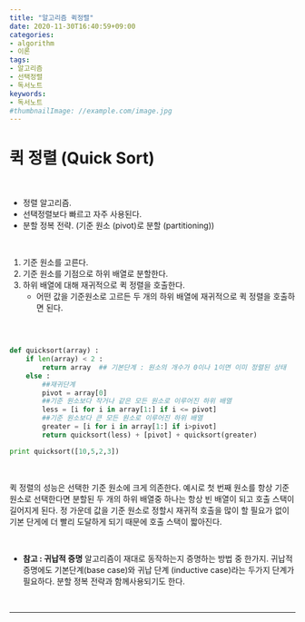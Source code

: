 ```yaml
---
title: "알고리즘 퀵정렬"
date: 2020-11-30T16:40:59+09:00
categories:
- algorithm
- 이론
tags:
- 알고리즘
- 선택정렬
- 독서노트
keywords:
- 독서노트
#thumbnailImage: //example.com/image.jpg
---
```


<!--more-->
# 퀵 정렬 (Quick Sort)

&nbsp;

- 정렬 알고리즘.
- 선택정렬보다 빠르고 자주 사용된다.  
- 분할 정복 전략. (기준 원소 (pivot)로 분할 (partitioning))

&nbsp;

1. 기준 원소를 고른다.
2. 기준 원소를 기점으로 하위 배열로 분할한다.
3. 하위 배열에 대해 재귀적으로 퀵 정렬을 호출한다.  
    - 어떤 값을 기준원소로 고르든 두 개의 하위 배열에 재귀적으로 퀵 정렬을 호출하면 된다.

&nbsp;

```python

def quicksort(array) :
    if len(array) < 2 :
        return array  ## 기본단계 : 원소의 개수가 0이나 1이면 이미 정렬된 상태
    else :
        ##재귀단계
        pivot = array[0]
        ##기준 원소보다 작거나 같은 모든 원소로 이루어진 하위 배열
        less = [i for i in array[1:] if i <= pivot]
        ##기준 원소보다 큰 모든 원소로 이루어진 하위 배열
        greater = [i for i in array[1:] if i>pivot]
        return quicksort(less) + [pivot] + quicksort(greater)

print quicksort([10,5,2,3])

```

&nbsp;

퀵 정렬의 성능은 선택한 기준 원소에 크게 의존한다.
예시로 첫 번째 원소를 항상 기준 원소로 선택한다면 분할된 두 개의 하위 배열중 하나는 항상 빈 배열이 되고 호출 스택이 길어지게 된다. 정 가운데 값을 기준 원소로 정할시 재귀적 호출을 많이 할 필요가 없이 기본 단게에 더 빨리 도달하게 되기 때문에 호출 스택이 짧아진다.

&nbsp;

- **참고 : 귀납적 증명**
알고리즘이 재대로 동작하는지 증명하는 방법 중 한가지. 귀납적 증명에도 기본단계(base case)와 귀납 단계 (inductive case)라는 두가지 단계가 필요하다. 분할 정복 전략과 함께사용되기도 한다.

&nbsp;

-----
